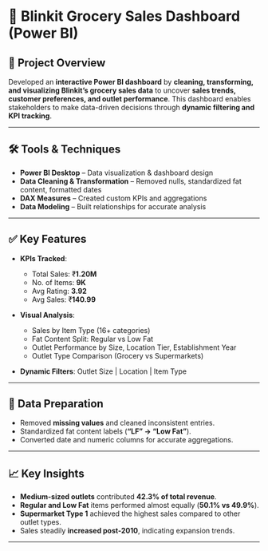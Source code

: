 
# 🛒 Blinkit Grocery Sales Dashboard (Power BI)


## 📌 **Project Overview**

Developed an **interactive Power BI dashboard** by **cleaning, transforming, and visualizing Blinkit’s grocery sales data** to uncover **sales trends,
customer preferences, and outlet performance**. This dashboard enables stakeholders to make data-driven decisions through **dynamic filtering and KPI tracking**.

---

## 🛠 **Tools & Techniques**

* **Power BI Desktop** – Data visualization & dashboard design
* **Data Cleaning & Transformation** – Removed nulls, standardized fat content, formatted dates
* **DAX Measures** – Created custom KPIs and aggregations
* **Data Modeling** – Built relationships for accurate analysis

---

## ✅ **Key Features**

* **KPIs Tracked**:

  * Total Sales: ₹**1.20M**
  * No. of Items: **9K**
  * Avg Rating: **3.92**
  * Avg Sales: ₹**140.99**
* **Visual Analysis**:

  * Sales by Item Type (16+ categories)
  * Fat Content Split: Regular vs Low Fat
  * Outlet Performance by Size, Location Tier, Establishment Year
  * Outlet Type Comparison (Grocery vs Supermarkets)
* **Dynamic Filters**: Outlet Size | Location | Item Type

---

## 🧹 **Data Preparation**

* Removed **missing values** and cleaned inconsistent entries.
* Standardized fat content labels (**“LF” → “Low Fat”**).
* Converted date and numeric columns for accurate aggregations.

---

## 📈 **Key Insights**

* **Medium-sized outlets** contributed **42.3% of total revenue**.
* **Regular and Low Fat** items performed almost equally (**50.1% vs 49.9%**).
* **Supermarket Type 1** achieved the highest sales compared to other outlet types.
* Sales steadily **increased post-2010**, indicating expansion trends.

---
